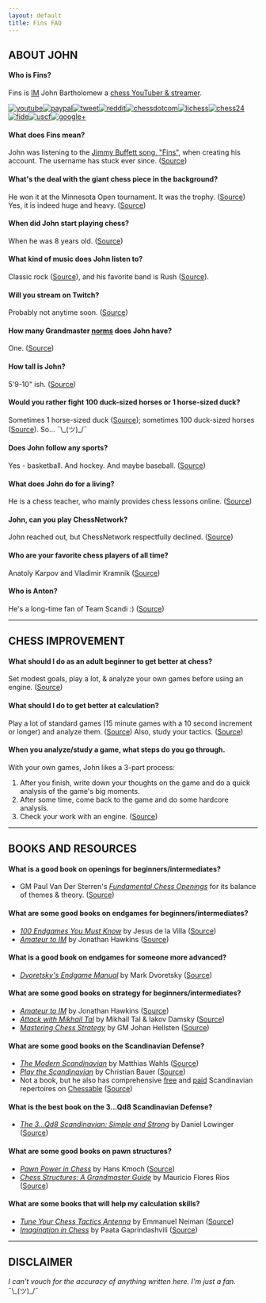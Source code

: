 ```yaml
---
layout: default
title: Fins FAQ
---
```


## ABOUT JOHN

#### Who is Fins?
Fins is [IM](https://en.wikipedia.org/wiki/FIDE_titles#International_Master_.28IM.29) John Bartholomew a [chess YouTuber & streamer](http://youtube.com/johnbartholomewchess).

[![youtube][1.1]][1][![paypal][2.1]][2][![tweet][3.1]][3][![reddit][4.1]][4][![chessdotcom][5.1]][5][![lichess][6.1]][6][![chess24][7.1]][7][![fide][8.1]][8][![uscf][9.1]][9][![google+][10.1]][10]

[1.1]: http://imgur.com/f0qg9NI.png
[2.1]: http://imgur.com/qhBOatb.png
[3.1]: http://imgur.com/8XMq5Gp.png
[4.1]: http://imgur.com/M05K3Th.png
[5.1]: http://imgur.com/C4eDnst.png
[6.1]: http://imgur.com/pMd0pAQ.png
[7.1]: http://imgur.com/BcH5eWP.png
[8.1]: http://imgur.com/kgsyNTC.png
[9.1]: http://imgur.com/DM7Yh1H.png
[10.1]: http://imgur.com/FUaFqGd.png

[1]: https://www.youtube.com/channel/UC6hOVYvNn79Sl1Fc1vx2mYA
[2]: https://www.paypal.com/cgi-bin/webscr?cmd=_s-xclick&hosted_button_id=FURS92M5WXVCG
[3]: https://twitter.com/fins0905
[4]: https://www.reddit.com/user/scandinaviandefense
[5]: http://www.chess.com/members/view/Fins0905
[6]: http://en.lichess.org/@/Fins
[7]: https://chess24.com/en/profile/johnbartholomew
[8]: http://ratings.fide.com/card.phtml?event=2019353
[9]: http://main.uschess.org/msa/MbrDtlMain.php?12718516
[10]: https://plus.google.com/112378896813540876936

#### What does Fins mean?
John was listening to the [Jimmy Buffett song, "Fins"](https://www.youtube.com/watch?v=UruXWui1EG8), when creating his account. The username has stuck ever since. ([Source](https://youtu.be/fAJfjImeoQk?t=39m08s))

#### What's the deal with the giant chess piece in the background?
He won it at the Minnesota Open tournament. It was the trophy. ([Source](https://youtu.be/chouolhbGRw?t=1h21m10s))  
Yes, it is indeed huge and heavy. ([Source](https://youtu.be/chouolhbGRw?t=1h33m39s))

#### When did John start playing chess?
When he was 8 years old. ([Source](https://youtu.be/j-8TkVMqLXg?t=34m51s))

#### What kind of music does John listen to?
Classic rock ([Source](https://youtu.be/DOCo2LU38Ts?t=1h47m20s)), and his favorite band is Rush ([Source](https://youtu.be/UsqHNW9b-t4?t=40m18s)).

#### Will you stream on Twitch?
Probably not anytime soon. ([Source](https://youtu.be/DOCo2LU38Ts?t=1h48m15s))

#### How many Grandmaster [norms](https://en.wikipedia.org/wiki/Norm_%28chess%29) does John have?
One. ([Source](https://youtu.be/UsqHNW9b-t4?t=1h01m34s))

#### How tall is John?
5'9-10" ish. ([Source](https://youtu.be/QmYwoNgXR1o?t=55m52s))

#### Would you rather fight 100 duck-sized horses or 1 horse-sized duck?
Sometimes 1 horse-sized duck ([Source](https://youtu.be/j-8TkVMqLXg?t=16m3s)); sometimes 100 duck-sized horses ([Source](https://youtu.be/UsqHNW9b-t4?t=46m8s)). So... ¯\\\_\(ツ\)\_/¯

#### Does John follow any sports?
Yes - basketball. And hockey. And maybe baseball. ([Source](https://youtu.be/chayMvX8VjA?t=1h9m24s))

#### What does John do for a living?
He is a chess teacher, who mainly provides chess lessons online. ([Source](https://youtu.be/chayMvX8VjA?t=1h17m27s))

#### John, can you play ChessNetwork?
John reached out, but ChessNetwork respectfully declined. ([Source](https://youtu.be/chouolhbGRw?t=1h21m15s))

#### Who are your favorite chess players of all time?
Anatoly Karpov and Vladimir Kramnik ([Source](https://youtu.be/DOCo2LU38Ts?t=2h01m22s))

#### Who is Anton?
He's a long-time fan of Team Scandi :) ([Source](https://youtu.be/chayMvX8VjA?t=1h16m45s))

---

## CHESS IMPROVEMENT

#### What should I do as an adult beginner to get better at chess?
Set modest goals, play a lot, & analyze your own games before using an engine. ([Source](https://youtu.be/dpSYSZ9nqgk?t=2h26m59s))

#### What should I do to get better at calculation?
Play a lot of standard games (15 minute games with a 10 second increment or longer) and analyze them. ([Source](https://youtu.be/dpSYSZ9nqgk?t=2h33m50s)) Also, study your tactics. ([Source](https://youtu.be/ebEOIi-tcBg?t=40m24s))

#### When you analyze/study a game, what steps do you go through.
With your own games, John likes a 3-part process:

1. After you finish, write down your thoughts on the game and do a quick analysis of the game's big moments.
2. After some time, come back to the game and do some hardcore analysis.
3. Check your work with an engine. ([Source](https://youtu.be/ebEOIi-tcBg?t=23m40s))

---

## BOOKS AND RESOURCES

#### What is a good book on openings for beginners/intermediates?
+ GM Paul Van Der Sterren's [*Fundamental Chess Openings*](http://smile.amazon.com/FCO-Paul-Van-Der-Sterren/dp/1906454132) for its balance of themes & theory. ([Source](https://twitter.com/fins0905/status/677207537158979585))

#### What are some good books on endgames for beginners/intermediates?
+ [*100 Endgames You Must Know*](http://smile.amazon.com/gp/product/9056916173/) by Jesus de la Villa ([Source](https://youtu.be/j-8TkVMqLXg?t=20m38s))
+ [*Amateur to IM*](http://smile.amazon.com/Amateur-IM-Proven-Training-Methods/dp/1936277409/) by Jonathan Hawkins ([Source](https://youtu.be/j-8TkVMqLXg?t=20m38s))

#### What is a good book on endgames for someone more advanced?
+ [*Dvoretsky's Endgame Manual*](http://smile.amazon.com/Dvoretskys-Endgame-Manual-Mark-Dvoretsky/dp/1941270042/) by Mark Dvoretsky ([Source](https://youtu.be/j-8TkVMqLXg?t=20m58s))

#### What are some good books on strategy for beginners/intermediates?
+ [*Amateur to IM*](http://smile.amazon.com/Amateur-IM-Proven-Training-Methods/dp/1936277409/) by Jonathan Hawkins ([Source](https://youtu.be/j-8TkVMqLXg?t=45m03s))
+ [*Attack with Mikhail Tal*](http://smile.amazon.com/Attack-Mikhail-Cadogan-Chess-Books/dp/1857440439) by Mikhail Tal & Iakov Damsky ([Source](https://youtu.be/j-8TkVMqLXg?t=45m03s))
+ [*Mastering Chess Strategy*](http://smile.amazon.com/Mastering-Chess-Strategy-Johan-Hellsten/dp/1857446488/) by GM Johan Hellsten ([Source](https://youtu.be/chouolhbGRw?t=1h19m44s))

#### What are some good books on the Scandinavian Defense?
+ [*The Modern Scandinavian*](http://smile.amazon.com/Modern-Scandinavian-Structures-Increasingly-Popular/dp/9056913441) by Matthias Wahls ([Source](https://youtu.be/chouolhbGRw?t=1h28m27s))
+ [*Play the Scandinavian*](http://smile.amazon.com/Scandinavian-Grandmaster-Guide-Christian-Bauer/dp/190655255X/) by Christian Bauer ([Source](https://youtu.be/chouolhbGRw?t=1h28m27s))
+ Not a book, but he also has comprehensive [free](https://www.chessable.com/book/im-john-bartholomews-scandinavian-free-version/104) and [paid](https://www.chessable.com/book/im-john-bartholomews-scandinavian/79) Scandinavian repertoires on [Chessable](http://chessable.com) ([Source](https://youtu.be/NXF3TTWL4Lg?t=46m45s))

#### What is the best book on the 3...Qd8 Scandinavian Defense?
+ [*The 3...Qd8 Scandinavian: Simple and Strong*](http://smile.amazon.com/Qd8-Scandinavian-Simple-Strong/dp/1936490765) by Daniel Lowinger ([Source](https://youtu.be/ebEOIi-tcBg?t=1h14s))
 
#### What are some good books on pawn structures?
+ [*Pawn Power in Chess*](http://smile.amazon.com/Pawn-Power-Chess-Dover-ebook/dp/B00BX1DNI6) by Hans Kmoch ([Source](https://youtu.be/chayMvX8VjA?t=1h7m15s))
+ [*Chess Structures: A Grandmaster Guide*](http://smile.amazon.com/Chess-Structures-Mauricio-Flores-Rios/dp/1784830003) by Mauricio Flores Rios ([Source](https://youtu.be/chayMvX8VjA?t=1h7m26s))

#### What are some books that will help my calculation skills?
+ [*Tune Your Chess Tactics Antenna*](http://smile.amazon.com/Tune-Your-Chess-Tactics-Antenna/dp/9056914049) by Emmanuel Neiman ([Source](https://youtu.be/ebEOIi-tcBg?t=23m40s))
+ [*Imagination in Chess*](http://smile.amazon.com/Imagination-Chess-Creatively-Foolish-Mistakes/dp/0713488913/) by Paata Gaprindashvili ([Source](https://youtu.be/ebEOIi-tcBg?t=23m40s))

---

## DISCLAIMER

*I can't vouch for the accuracy of anything written here. I'm just a fan.* ¯\\\_\(ツ\)\_/¯
